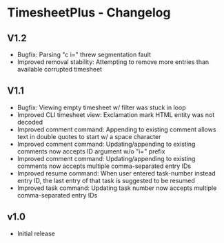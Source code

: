 TimesheetPlus - Changelog
=========================

V1.2
----
* Bugfix: Parsing "c i=<number>" threw segmentation fault 
* Improved removal stability: Attempting to remove more entries than available corrupted timesheet


V1.1
----
* Bugfix: Viewing empty timesheet w/ filter was stuck in loop
* Improved CLI timesheet view: Exclamation mark HTML entity was not decoded 
* Improved comment command: Appending to existing comment allows text in double quotes to start w/ a space character
* Improved comment command: Updating/appending to existing comments now accepts ID argument w/o "i=" prefix
* Improved comment command: Updating/appending to existing comments now accepts multiple comma-separated entry IDs 
* Improved resume command: When user entered task-number instead entry ID, the last entry of that task is suggested to be resumed
* Improved task command: Updating task number now accepts multiple comma-separated entry IDs 


v1.0
----

* Initial release
